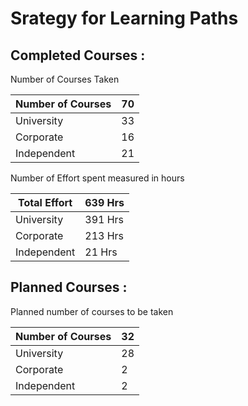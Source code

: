 # Srategy for Learning Paths

## Completed Courses : 

Number of Courses Taken 

| Number of Courses | 70 |
| --- | --- |
| University | 33 |
| Corporate | 16 |
| Independent | 21 |

Number of Effort spent measured in hours

| Total Effort | 639 Hrs |
| --- | --- |
| University | 391 Hrs |
| Corporate | 213 Hrs |
| Independent | 21 Hrs |

## Planned Courses : 

Planned number of courses to be taken

| Number of Courses | 32 |
| --- | --- |
| University | 28 |
| Corporate | 2 |
| Independent | 2 |
  
